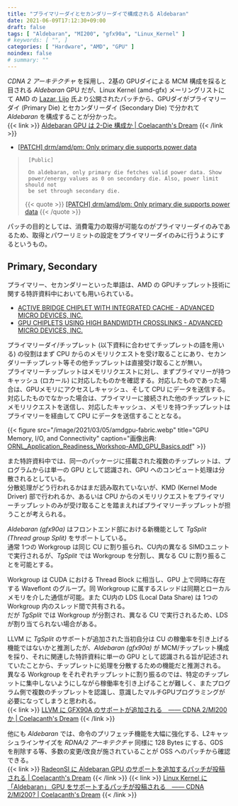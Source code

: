 ```yaml
---
title: "プライマリーダイとセカンダリーダイで構成される Aldebaran"
date: 2021-06-09T17:12:30+09:00
draft: false
tags: [ "Aldebaran", "MI200", "gfx90a", "Linux_Kernel" ]
# keywords: [ "", ]
categories: [ "Hardware", "AMD", "GPU" ]
noindex: false
# summary: ""
---
```


*CDNA 2 アーキテクチャ* を採用し、2基の GPUダイによる MCM 構成を採ると目される *Aldebaran* GPU だが、Linux Kernel (amd-gfx) メーリングリストにて AMD の [Lazar, Lijo](https://in.linkedin.com/in/lijo-lazar-4488073) 氏より公開されたパッチから、GPUダイがプライマリーダイ (Primary Die) とセカンダリーダイ (Secondary Die) で分かれて *Aldebaran* を構成することが分かった。  
{{< link >}} [Aldebaran GPU は 2-Die 構成か | Coelacanth's Dream](/posts/2021/03/05/amd-aldebaran-2die-mcm/) {{< /link >}}

 * [[PATCH] drm/amd/pm: Only primary die supports power data](https://lists.freedesktop.org/archives/amd-gfx/2021-June/065161.html)

 > 		[Public]
 > 		
 > 		On aldebaran, only primary die fetches valid power data. Show
 > 		power/energy values as 0 on secondary die. Also, power limit should not
 > 		be set through secondary die.
 >
 > {{< quote >}} [[PATCH] drm/amd/pm: Only primary die supports power data](https://lists.freedesktop.org/archives/amd-gfx/2021-June/065161.html) {{< /quote >}}

パッチの目的としては、消費電力の取得が可能なのがプライマリーダイのみであるため、取得とパワーリミットの設定をプライマリーダイのみに行うようにするというもの。  

## Primary, Secondary

プライマリー、セカンダリーといった単語は、AMD の GPUチップレット技術に関する特許資料中においても用いられている。  

 * [ACTIVE BRIDGE CHIPLET WITH INTEGRATED CACHE - ADVANCED MICRO DEVICES, INC.](https://www.freepatentsonline.com/y2021/0097013.html)
 * [GPU CHIPLETS USING HIGH BANDWIDTH CROSSLINKS - ADVANCED MICRO DEVICES, INC.](https://www.freepatentsonline.com/y2020/0409859.html)

プライマリーダイ/チップレット (以下資料に合わせてチップレットの語を用いる) の役割はまず CPU からのメモリリクエストを受け取ることにあり、セカンダリーチップレット等その他チップレットは直接受け取ることが無い。  
プライマリーチップレットはメモリリクエストに対し、まずプライマリーが持つキャッシュ (ロカール) に対応したものかを確認する。対応したものであった場合は、GPUメモリにアクセスしキャッシュ、そして CPU にデータを送信する。  
対応したものでなかった場合は、プライマリーに接続された他のチップレットにメモリリクエストを送信し、対応したキャッシュ、メモリを持つチップレットはプライマリーを経由して CPU にデータを送信することとなる。  

{{< figure src="/image/2021/03/05/amdgpu-fabric.webp" title="GPU Memory, I/O, and Connectivity" caption="画像出典: [ORNL_Application_Readiness_Workshop-AMD_GPU_Basics.pdf](https://www.olcf.ornl.gov/wp-content/uploads/2019/10/ORNL_Application_Readiness_Workshop-AMD_GPU_Basics.pdf)" >}}

また特許資料中では、同一のパッケージに搭載された複数のチップレットは、プログラムからは単一の GPU として認識され、GPU へのコンピュート処理は分散されるとしている。  
分散処理がどう行われるかはまだ読み取れていないが、KMD (Kernel Mode Driver) 部で行われるか、あるいは CPU からのメモリリクエストをプライマリーチップレットのみが受け取ることを踏まえればプライマリーチップレットが担うことが考えられる。  

*Aldebaran (gfx90a)* はフロントエンド部における新機能として *TgSplit (Thread group Split)* をサポートしている。  
通常 1つの Workgroup は同じ CU に割り振られ、CU内の異なる SIMDユニットで実行されるが、*TgSplit* では Workgroup を分割し、異なる CU に割り振ることを可能とする。  

Workgroup は CUDA における Thread Block に相当し、GPU 上で同時に存在する Waveflont のグループ。同 Workgroup に属するスレッドは同期とローカルメモリを介した通信が可能。また CU内の LDS (Local Data Share) は 1つの Workgroup 内のスレッド間で共有される。  
だが *TgSplit* では Workgroup が分割され、異なる CU で実行されるため、LDS が割り当てられない場合がある。  

LLVM に *TgSplit* のサポートが追加された当初自分は CU の稼働率を引き上げる機能ではないかと推測したが、*Aldebaran (gfx90a)* が MCM/チップレット構成を採り、それに関連した特許資料に単一の GPU として認識される旨が記述されていたことから、チップレットに処理を分散するための機能だと推測される。  
異なる Workgroup をそれぞれチップレットに割り振るのでは、特定のチップレットに集中しないようにしながら稼働率を引き上げることが難しく、またプログラム側で複数のチップレットを認識し、意識したマルチGPUプログラミングが必要になってしまうと思われる。  
{{< link >}} [LLVM に GFX90A のサポートが追加される　―― CDNA 2/MI200 か | Coelacanth's Dream](/posts/2021/02/19/llvm-gfx90a/#tgsplit) {{< /link >}}

他にも *Aldebaran* では、命令のプリフェッチ機能を大幅に強化する、L2キャッシュラインサイズを *RDNA/2 アーキテクチャ* 同様に 128 Bytes にする、GDS を削除する等、多数の変更/改良が施されていることが OSS へのパッチから確認できる。  
{{< link >}} [RadeonSI に Aldebaran GPU のサポートを追加するパッチが投稿される | Coelacanth's Dream](/posts/2021/03/04/aldebaran-umd/) {{< /link >}}
{{< link >}} [Linux Kernel に 「Aldebaran」 GPU をサポートするパッチが投稿される　―― CDNA 2/MI200? | Coelacanth's Dream](/posts/2021/02/25/amd-aldebaran-gpu/#removed-gds) {{< /link >}}

